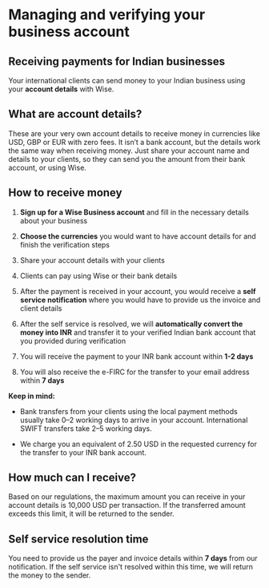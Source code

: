 # Managing and verifying your business account  
## Receiving payments for Indian businesses  
Your international clients can send money to your Indian business using your **account details** with Wise. 

## What are account details?

These are your very own account details to receive money in currencies like USD, GBP or EUR with zero fees. It isn’t a bank account, but the details work the same way when receiving money. Just share your account name and details to your clients, so they can send you the amount from their bank account, or using Wise.

## How to receive money

  1.  **Sign up for a Wise Business account** and fill in the necessary details about your business

  2.  **Choose the currencies** you would want to have account details for and finish the verification steps

  3. Share your account details with your clients

  4. Clients can pay using Wise or their bank details

  5. After the payment is received in your account, you would receive a **self service notification** where you would have to provide us the invoice and client details

  6. After the self service is resolved, we will **automatically convert the money into INR** and transfer it to your verified Indian bank account that you provided during verification

  7. You will receive the payment to your INR bank account within **1-2 days**

  8. You will also receive the e-FIRC for the transfer to your email address within **7 days**




**Keep in mind:**

  * Bank transfers from your clients using the local payment methods usually take 0–2 working days to arrive in your account. International SWIFT transfers take 2–5 working days.

  * We charge you an equivalent of 2.50 USD in the requested currency for the transfer to your INR bank account. 




## How much can I receive? 

Based on our regulations, the maximum amount you can receive in your account details is 10,000 USD per transaction. If the transferred amount exceeds this limit, it will be returned to the sender.

## Self service resolution time

You need to provide us the payer and invoice details within **7 days** from our notification. If the self service isn't resolved within this time, we will return the money to the sender.